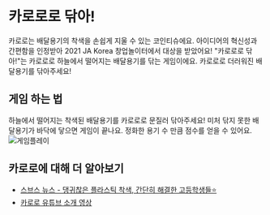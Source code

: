 # 카로로로 닦아!

카로로는 배달용기의 착색을 손쉽게 지울 수 있는 코인티슈에요. 아이디어의 혁신성과
간편함을 인정받아 2021 JA Korea 창업놀이터에서 대상을 받았어요! "카로로로
닦아!"는 카로로로 하늘에서 떨어지는 배달용기를 닦는 게임이에요. 카로로로
더러워진 배달용기를 닦아주세요!

## 게임 하는 법

하늘에서 떨어지는 착색된 배달용기를 카로로로 문질러 닦아주세요! 미처 닦지 못한
배달용기가 바닥에 닿으면 게임이 끝나요. 정화한 용기 수 만큼 점수를 얻을 수
있어요. ![게임플레이](media/gameplay.gif)

## 카로로에 대해 더 알아보기

- [스브스 뉴스 - 댕귀찮은 플라스틱 착색, 간단히 해결한 고등학생들⭐️](https://www.youtube.com/watch?v=6DdIrM17Gd8)
- [카로로 유튜브 소개 영상](https://www.youtube.com/watch?v=3foKcIzIRbo)
